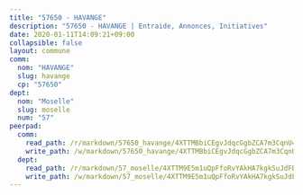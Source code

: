 ```yaml
---
title: "57650 - HAVANGE"
description: "57650 - HAVANGE | Entraide, Annonces, Initiatives"
date: 2020-01-11T14:09:21+09:00
collapsible: false
layout: commune
comm:
  nom: "HAVANGE"
  slug: havange
  cp: "57650"
dept:
  nom: "Moselle"
  slug: moselle
  num: "57"
peerpad:
  comm:
    read_path: /r/markdown/57650_havange/4XTTMBbiCEgvJdqcGgbZCA7m3CqnU4PtxQPTevWAmz9Mzqxo6
    write_path: /w/markdown/57650_havange/4XTTMBbiCEgvJdqcGgbZCA7m3CqnU4PtxQPTevWAmz9Mzqxo6-K3TgUjbYpPczvmJPUaseV75Z9ZQ3Dp69RrcH8bPoEFVfxSe3MDEtCYSGk7CgmjsrAhwTZR7B7db5EKzzm8k1CZzNaHWFBDusQEWHauYdCzGzjczDbLX1Vpo7AXv5ufifFmM7SPwa
  dept:
    read_path: /r/markdown/57_moselle/4XTTM9E5m1uQpFfoRvYAkHA7kgkSuJdFBSCmoLnZ6YvxmqAKj
    write_path: /w/markdown/57_moselle/4XTTM9E5m1uQpFfoRvYAkHA7kgkSuJdFBSCmoLnZ6YvxmqAKj-K3TgTxpsRhjGfb3pJqDaX4rYTLkyLoK3BLA4awBfhTSCoyNhResrhhmfsEF8aKnccedt5XoBzWeRYfKxQxNKv71ETcpGharLRE7rdgTKY3uSaW3Du2dz8v23YEY268mfYmweTFnR
---
```


